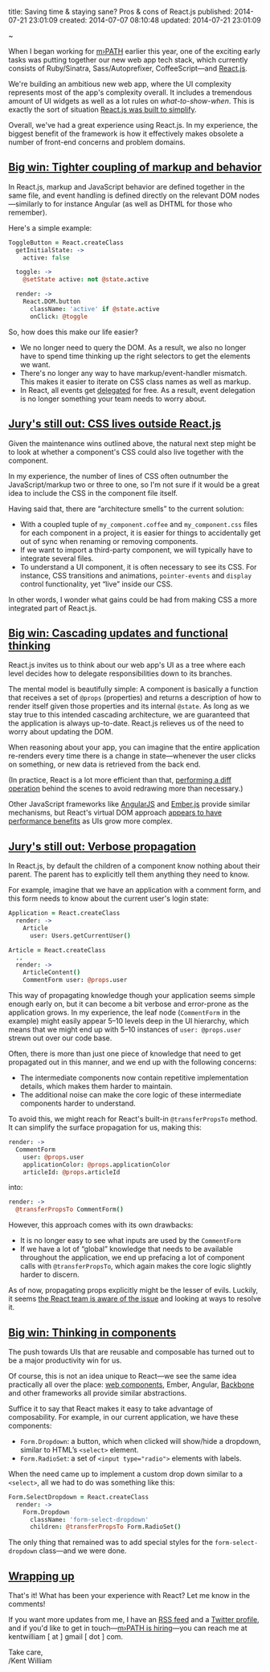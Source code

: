 title: Saving time & staying sane? Pros & cons of React.js
published: 2014-07-21 23:01:09
created: 2014-07-07 08:10:48
updated: 2014-07-21 23:01:09

~

When I began working for [m›PATH](http://mpath.com) earlier this year, one of the exciting early tasks was putting together our new web app tech stack, which currently consists of Ruby/Sinatra, Sass/Autoprefixer, CoffeeScript—and [React.js](http://facebook.github.io/react/).

We're building an ambitious new web app, where the UI complexity represents most of the app's complexity overall. It includes a tremendous amount of UI widgets as well as a lot rules on _what-to-show-when_. This is exactly the sort of situation [React.js was built to simplify](https://www.youtube.com/watch?v=x7cQ3mrcKaY).

Overall, we've had a great experience using React.js. In my experience, the biggest benefit of the framework is how it effectively makes obsolete a number of front-end concerns and problem domains.

## <a href="/articles/saving-time-staying-sane-pros-cons-of-react-js#tighter-coupling" name="tighter-coupling">Big win: Tighter coupling of markup and behavior</a>

In React.js, markup and JavaScript behavior are defined together in the same file, and event handling is defined directly on the relevant DOM nodes—similarly to for instance Angular (as well as DHTML for those who remember).

Here's a simple example:

```coffeescript
ToggleButton = React.createClass
  getInitialState: ->
    active: false

  toggle: ->
    @setState active: not @state.active

  render: ->
    React.DOM.button
      className: 'active' if @state.active
      onClick: @toggle
```

So, how does this make our life easier?

- We no longer need to query the DOM. As a result, we also no longer have to spend time thinking up the right selectors to get the elements we want.
- There's no longer any way to have markup/event-handler mismatch. This makes it easier to iterate on CSS class names as well as markup.
- In React, all events get [delegated](http://davidwalsh.name/event-delegate) for free. As a result, event delegation is no longer something your team needs to worry about.

## <a href="/articles/saving-time-staying-sane-pros-cons-of-react-js#css-outside-react" name="css-outside-react">Jury's still out: CSS lives outside React.js</a>

Given the maintenance wins outlined above, the natural next step might be to look at whether a component's CSS could also live together with the component.

In my experience, the number of lines of CSS often outnumber the JavaScript/markup two or three to one, so I'm not sure if it would be a great idea to include the CSS in the component file itself.

Having said that, there are “architecture smells” to the current solution:

- With a coupled tuple of `my_component.coffee` and `my_component.css` files for each component in a project, it is easier for things to accidentally get out of sync when renaming or removing components.
- If we want to import a third-party component, we will typically have to integrate several files.
- To understand a UI component, it is often necessary to see its CSS. For instance, CSS transitions and animations, `pointer-events` and `display` control functionality, yet “live” inside our CSS.

In other words, I wonder what gains could be had from making CSS a more integrated part of React.js.

## <a href="/articles/saving-time-staying-sane-pros-cons-of-react-js#cascading-updates" name="cascading-updates">Big win: Cascading updates and functional thinking</a>

React.js invites us to think about our web app's UI as a tree where each level decides how to delegate responsibilities down to its branches.

The mental model is beautifully simple: A component is basically a function that receives a set of `@props` (properties) and returns a description of how to render itself given those properties and its internal `@state`. As long as we stay true to this intended cascading architecture, we are guaranteed that the application is always up-to-date. React.js relieves us of the need to worry about updating the DOM.

When reasoning about your app, you can imagine that the entire application re-renders every time there is a change in state—whenever the user clicks on something, or new data is retrieved from the back end.

(In practice, React is a lot more efficient than that, [performing a diff operation](http://calendar.perfplanet.com/2013/diff/) behind the scenes to avoid redrawing more than necessary.)

Other JavaScript frameworks like [AngularJS](https://angularjs.org/) and [Ember.js](http://emberjs.com/) provide similar mechanisms, but React's virtual DOM approach [appears to have performance benefits](http://swannodette.github.io/2013/12/17/the-future-of-javascript-mvcs/) as UIs grow more complex.

## <a href="/articles/saving-time-staying-sane-pros-cons-of-react-js#verbose-propagation" name="verbose-propagation">Jury's still out: Verbose propagation</a>

In React.js, by default the children of a component know nothing about their parent. The parent has to explicitly tell them anything they need to know.

For example, imagine that we have an application with a comment form, and this form needs to know about the current user's login state:

```coffeescript
Application = React.createClass
  render: ->
    Article
      user: Users.getCurrentUser()

Article = React.createClass
  ..
  render: ->
    ArticleContent()
    CommentForm user: @props.user
```

This way of propagating knowledge though your application seems simple enough early on, but it can become a bit verbose and error-prone as the application grows. In my experience, the leaf node (`CommentForm` in the example) might easily appear 5–10 levels deep in the UI hierarchy, which means that we might end up with 5–10 instances of `user: @props.user` strewn out over our code base.

Often, there is more than just one piece of knowledge that need to get propagated out in this manner, and we end up with the following concerns:

- The intermediate components now contain repetitive implementation details, which makes them harder to maintain.
- The additional noise can make the core logic of these intermediate components harder to understand.

To avoid this, we might reach for React's built-in `@transferPropsTo` method. It can simplify the surface propagation for us, making this:

```coffeescript
render: ->
  CommentForm
    user: @props.user
    applicationColor: @props.applicationColor
    articleId: @props.articleId
```

into:

```coffeescript
render: ->
  @transferPropsTo CommentForm()
```

However, this approach comes with its own drawbacks:

- It is no longer easy to see what inputs are used by the `CommentForm`
- If we have a lot of “global” knowledge that needs to be available throughout the application, we end up prefacing a lot of component calls with `@transferPropsTo`, which again makes the core logic slightly harder to discern.

As of now, propagating props explicitly might be the lesser of evils. Luckily, it seems [the React team is aware of the issue](http://facebook.github.io/react/blog/2014/03/28/the-road-to-1.0.html) and looking at ways to resolve it.

## <a href="/articles/saving-time-staying-sane-pros-cons-of-react-js#thinking-in-components" name="thinking-in-components">Big win: Thinking in components</a>

The push towards UIs that are reusable and composable has turned out to be a major productivity win for us.

Of course, this is not an idea unique to React—we see the same idea practically all over the place: [web components](http://css-tricks.com/modular-future-web-components/), Ember, Angular, [Backbone](http://backbonejs.org/) and other frameworks all provide similar abstractions.

Suffice it to say that React makes it easy to take advantage of composability. For example, in our current application, we have these components:

- `Form.Dropdown`: a button, which when clicked will show/hide a dropdown, similar to HTML’s `<select>` element.
- `Form.RadioSet`: a set of `<input type="radio">` elements with labels.

When the need came up to implement a custom drop down similar to a `<select>`, all we had to do was something like this:

```coffeescript
Form.SelectDropdown = React.createClass
  render: ->
    Form.Dropdown
      className: 'form-select-dropdown'
      children: @transferPropsTo Form.RadioSet()
```

The only thing that remained was to add special styles for the `form-select-dropdown` class—and we were done.

## <a href="/articles/saving-time-staying-sane-pros-cons-of-react-js#wrapping-up" name="wrapping-up">Wrapping up</a>

That's it! What has been your experience with React? Let me know in the comments!

If you want more updates from me, I have an [RSS feed](/articles.rss) and a [Twitter profile](https://www.twitter.com/oerhoert), and if you'd like to get in touch—[m›PATH is hiring](http://mpath.com/)—you can reach me at kentwilliam [ at ] gmail [ dot ] com.

Take care,  
/Kent William
